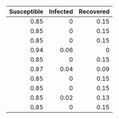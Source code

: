 |   Susceptible |   Infected |   Recovered |
|--------------:|-----------:|------------:|
|          0.85 |       0    |        0.15 |
|          0.85 |       0    |        0.15 |
|          0.85 |       0    |        0.15 |
|          0.94 |       0.06 |        0    |
|          0.85 |       0    |        0.15 |
|          0.87 |       0.04 |        0.09 |
|          0.85 |       0    |        0.15 |
|          0.85 |       0    |        0.15 |
|          0.85 |       0.02 |        0.13 |
|          0.85 |       0    |        0.15 |